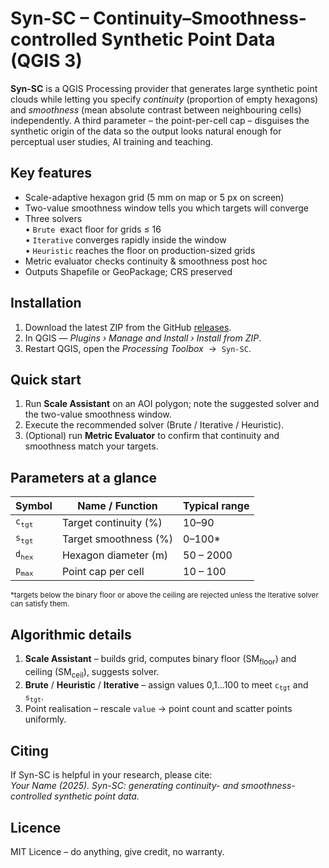 <h1>Syn-SC &ndash; Continuity&ndash;Smoothness-controlled Synthetic Point Data (QGIS 3)</h1>

<p>
<strong>Syn-SC</strong> is a QGIS Processing provider that generates large synthetic point
clouds while letting you specify <em>continuity</em>
(proportion of empty hexagons) and <em>smoothness</em>
(mean absolute contrast between neighbouring cells) independently.
A third parameter &ndash; the point-per-cell cap &ndash; disguises the synthetic
origin of the data so the output looks natural enough for perceptual
user studies, AI training and teaching.
</p>

<h2>Key features</h2>
<ul>
  <li>Scale-adaptive hexagon grid (5&nbsp;mm on map or 5&nbsp;px on screen)</li>
  <li>Two-value smoothness window tells you which targets will converge</li>
  <li>Three solvers<br>
    &bull;&nbsp;<code>Brute</code> &nbsp;exact floor for grids ≤ 16<br>
    &bull;&nbsp;<code>Iterative</code> converges rapidly inside the window<br>
    &bull;&nbsp;<code>Heuristic</code> reaches the floor on production-sized grids
  </li>
  <li>Metric evaluator checks continuity &amp; smoothness post hoc</li>
  <li>Outputs Shapefile or GeoPackage; CRS preserved</li>
</ul>

<h2>Installation</h2>
<ol>
  <li>Download the latest ZIP from the GitHub
      <a href="releases">releases</a>.</li>
  <li>In QGIS &mdash; <em>Plugins &rsaquo; Manage and Install &rsaquo; Install from ZIP</em>.</li>
  <li>Restart QGIS, open the <em>Processing&nbsp;Toolbox</em> &nbsp;&rarr;&nbsp; <code>Syn-SC</code>.</li>
</ol>

<h2>Quick start</h2>
<ol>
<li>Run <strong>Scale Assistant</strong> on an AOI polygon; note the suggested solver and the two-value smoothness window.</li>
<li>Execute the recommended solver (Brute / Iterative / Heuristic).</li>
<li>(Optional) run <strong>Metric Evaluator</strong> to confirm that continuity and smoothness match your targets.</li>
</ol>

<h2>Parameters at a glance</h2>
<table>
<thead><tr><th>Symbol</th><th>Name&nbsp;/ Function</th><th>Typical range</th></tr></thead>
<tbody>
<tr><td><code>c<sub>tgt</sub></code></td><td>Target continuity (%)</td><td>10–90</td></tr>
<tr><td><code>s<sub>tgt</sub></code></td><td>Target smoothness (%)</td><td>0–100*</td></tr>
<tr><td><code>d<sub>hex</sub></code></td><td>Hexagon diameter (m)</td><td>50&nbsp;–&nbsp;2000</td></tr>
<tr><td><code>p<sub>max</sub></code></td><td>Point cap per cell</td><td>10&nbsp;–&nbsp;100</td></tr>
</tbody>
</table>
<p><small>*targets below the binary floor or above the ceiling are rejected unless the Iterative solver can satisfy them.</small></p>

<h2>Algorithmic details</h2>
<ol>
  <li><strong>Scale Assistant</strong> &ndash; builds grid, computes binary floor (SM<sub>floor</sub>) and ceiling (SM<sub>ceil</sub>), suggests solver.</li>
  <li><strong>Brute</strong> / <strong>Heuristic</strong> / <strong>Iterative</strong> – assign values 0,1&hellip;100 to meet <code>c<sub>tgt</sub></code> and <code>s<sub>tgt</sub></code>.</li>
  <li>Point realisation – rescale <code>value</code>&nbsp;&rarr; point count and scatter points uniformly.</li>
</ol>

<h2>Citing</h2>
<p>
If Syn-SC is helpful in your research, please cite:<br>
<em>Your&nbsp;Name (2025). Syn-SC: generating continuity- and smoothness-controlled synthetic point data.</em>
</p>

<h2>Licence</h2>
<p>MIT Licence – do anything, give credit, no warranty.</p>

